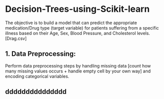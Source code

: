 # Decision-Trees-using-Scikit-learn
The objective is to build a model that can predict the appropriate medication/Drug type (target variable) for patients suffering from a specific illness based on their Age, Sex, Blood Pressure, and Cholesterol levels. [Drag.csv]

## 1. Data Preprocessing: 
Perform data preprocessing steps by handling missing data [count how many missing values occurs + handle empty cell by your own way] and encoding categorical variables.
## ddddddddddddddd
